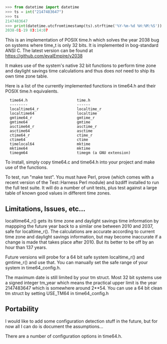 ```python
>>> from datetime import datetime
>>> ts = int("2147483647")
>>> ts
2147483647
>>> print(datetime.utcfromtimestamp(ts).strftime('%Y-%m-%d %H:%M:%S'))
2038-01-19 03:14:07
```

This is an implementation of POSIX time.h which solves the year 2038
bug on systems where time_t is only 32 bits.  It is implemented in
bog-standard ANSI C.  The latest version can be found at
https://github.com/evalEmpire/y2038

It makes use of the system's native 32 bit functions to perform time
zone and daylight savings time calculations and thus does *not* need
to ship its own time zone table.

Here is a list of the currently implemented functions in time64.h and
their POSIX time.h equivalents.

      time64.h                      time.h
      --------                      ------
      localtime64_r                 localtime_r
      localtime64                   localtime
      gmtime64_r                    gmtime_r
      gmtime64                      gmtime
      asctime64_r                   asctime_r
      asctime64                     asctime
      ctime64_r                     ctime_r
      ctime64                       ctime
      timelocal64                   mktime
      mktime64                      mktime
      timegm64                      timegm (a GNU extension)

To install, simply copy time64.c and time64.h into your project and
make use of the functions.

To test, run "make test".  You must have Perl, prove (which comes with
a recent version of the Test::Harness Perl module) and bzdiff
installed to run the full test suite.  It will do a number of unit
tests, plus test against a large table of known good values in
different time zones.


Limitations, Issues, etc...
---------------------------

localtime64_r() gets its time zone and daylight savings time
information by mappping the future year back to a similar one between
2010 and 2037, safe for localtime_r().  The calculations are accurate
according to current time zone and daylight savings information, but
may become inaccurate if a change is made that takes place after 2010.
But its better to be off by an hour than 137 years.

Future versions will probe for a 64 bit safe system localtime_r() and
gmtime_r() and use that.  You can manually set the safe range of your
system in time64_config.h.

The maximum date is still limited by your tm struct.  Most 32 bit
systems use a signed integer tm_year which means the practical upper
limit is the year 2147483647 which is somewhere around 2**54.  You can
use a 64 bit clean tm struct by setting USE_TM64 in time64_config.h


Portability
-----------

I would like to add some configuration detection stuff in the future, but
for now all I can do is document the assumptions...

There are a number of configuration options in time64.h.
